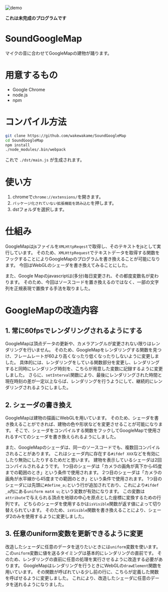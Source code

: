 ![demo](demo/demo.gif)  

**これは未完成のプログラムです**

# SoundGoogleMap
マイクの音に合わせてGoogleMapの建物が踊ります。

# 用意するもの
- Google Chrome
- node.js
- npm 

# コンパイル方法

```bash
git clone https://github.com/wakewakame/SoundGoogleMap
cd SoundGoogleMap
npm install
./node_modules/.bin/webpack
```

これで `./dst/main.js` が生成されます。

# 使い方
1. chromeで`chrome://extensions/`を開きます。
2. `パッケージ化されていない拡張機能を読み込む`を押します。
3. dstフォルダを選択します。

# 仕組み
GoogleMapはjsファイルを`XMLHttpReqest`で取得し、そのテキストをjsとして実行しています。
そのため、`XMLHttpRequest`でテキストデータを取得する関数をフックすることによりGoogleMapのプログラムを書き換えることが可能になります。
今回はWebGLのシェーダを書き換えてみることにした。

また、Google Mapのjavascriptは(多分)毎日変更され、その都度変数名が変わります。
そのため、今回はソースコードを置き換えるのではなく、一部の文字列を正規表現で置換する手法を取りました。

# GoogleMapの改造内容
## 1. 常に60fpsでレンダリングされるようにする
GoogleMapは頂点データの更新や、カメラアングルが変更されない限りはレンダリングを行いません。
そのため、GoogleMapをレンダリングする関数を見つけ、フレームレートが60より高くなったり低くなったりしないように変更しました。
具体的には、レンダリングをしている関数部分を変更し、レンダリングすると同時にレンダリング時刻を、こちらが用意した変数に記録するように変更しました。
さらに、`setInterval`関数により、最後にレンダリングされた時間と現在時刻の差が一定以上ならば、レンダリングを行うようにして、継続的にレンダリングされるようにしました。

## 2. シェーダの書き換え
GoogleMapは建物の描画にWebGLを用いています。
そのため、シェーダを書き換えることができれば、建物の色や形状などを変更させることが可能になります。
そこで、シェーダをコンパイルする関数をフックしてGoogleMapで使用されるすべてのシェーダを書き換えられるようにしました。

また、GoogleMapのシェーダは、同一のソースコードでも、複数回コンパイルされることがあります。
これはシェーダ内に存在する`#ifdef XXX`などを有効にしたり無効にしたりするためだと思います。
建物を表示しているシェーダは2回コンパイルされるようです。
1つ目のシェーダは「カメラの画角が真下から45度までの範囲のとき」という条件で使用されます。
2つ目のシェーダは「カメラの画角が水平線から45度までの範囲のとき」という条件で使用されます。
1つ目のシェーダには先頭に`#define_a;`という行が追加されており、これにより`#ifdef _a`内にある`uniform mat4 u;`という変数が有効になります。
この変数は`attribute`で与えられる頂点を地球の中心を原点とした座標に変換するための行列です。
どちらのシェーダを使用するかは`isVisible`関数が返す値によって切り替えられています。
そのため、`isVisible`関数を書き換えることにより、シェーダ2のみを使用するように変更しました。

## 3. 任意のuniform変数を更新できるように変更
改造したシェーダに任意のデータを送りたいときには`uniform`変数を使います。
この`uniform`変数に値を送るタイミングは基本的にレンダリングの直前です。
そのため、レンダリングの直前に任意の処理を実行させるように改造する必要があります。
GoogleMapはレンダリングを行うときにWebGLの`drawElement`関数を用いています。
その関数が呼ばれている少し前の行に、こちらが定義した関数を呼ばせるように変更しました。
これにより、改造したシェーダに任意のデータを送れるようになりました。
